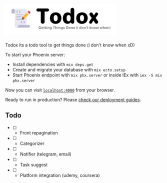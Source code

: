 ![banner](repo_assets/banner.png)
---

Todox its a todo tool to get things done (i don't know when xD)

To start your Phoenix server:

  * Install dependencies with `mix deps.get`
  * Create and migrate your database with `mix ecto.setup`
  * Start Phoenix endpoint with `mix phx.server` or inside IEx with `iex -S mix phx.server`

Now you can visit [`localhost:4000`](http://localhost:4000) from your browser.

Ready to run in production? Please [check our deployment guides](https://hexdocs.pm/phoenix/deployment.html).

## Todo
- [ ] - Front repagination
- [ ] - Categorizer
- [ ] - Notifier (telegram, email)
- [ ] - Task suggest
- [ ] - Platform integration (udemy, coursera) 